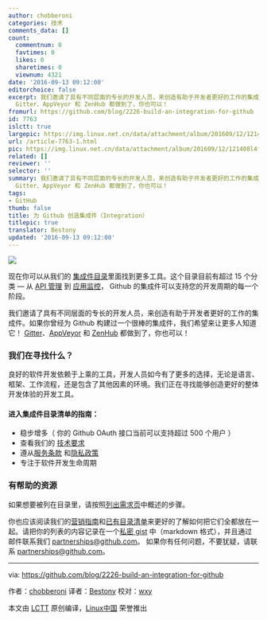 ```yaml
---
author: chobberoni
categories: 技术
comments_data: []
count:
  commentnum: 0
  favtimes: 0
  likes: 0
  sharetimes: 0
  viewnum: 4321
date: '2016-09-13 09:12:00'
editorchoice: false
excerpt: 我们邀请了具有不同层面的专长的开发人员，来创造有助于开发者更好的工作的集成件。如果你曾经为 Github 构建过一个很棒的集成件，我们希望来让更多人知道它！
  Gitter、AppVeyor 和 ZenHub 都做到了，你也可以！
fromurl: https://github.com/blog/2226-build-an-integration-for-github
id: 7763
islctt: true
largepic: https://img.linux.net.cn/data/attachment/album/201609/12/121408l4fvp611z3l134hf.png
url: /article-7763-1.html
pic: https://img.linux.net.cn/data/attachment/album/201609/12/121408l4fvp611z3l134hf.png.thumb.jpg
related: []
reviewer: ''
selector: ''
summary: 我们邀请了具有不同层面的专长的开发人员，来创造有助于开发者更好的工作的集成件。如果你曾经为 Github 构建过一个很棒的集成件，我们希望来让更多人知道它！
  Gitter、AppVeyor 和 ZenHub 都做到了，你也可以！
tags:
- GitHub
thumb: false
title: 为 Github 创造集成件（Integration）
titlepic: true
translator: Bestony
updated: '2016-09-13 09:12:00'
---
```


![](/data/attachment/album/201609/12/121408l4fvp611z3l134hf.png)


现在你可以从我们的 [集成件目录](https://github.com/integrations)里面找到更多工具。这个目录目前有超过 15 个分类 — 从 [API 管理](https://github.com/integrations/feature/api-management) 到 [应用监控](https://github.com/integrations/feature/monitoring)， Github 的集成件可以支持您的开发周期的每一个阶段。


我们邀请了具有不同层面的专长的开发人员，来创造有助于开发者更好的工作的集成件。如果你曾经为 Github 构建过一个很棒的集成件，我们希望来让更多人知道它！ [Gitter](https://github.com/integrations/feature/monitoring)、[AppVeyor](https://github.com/integrations/appveyor) 和 [ZenHub](https://github.com/integrations/zenhub) 都做到了，你也可以！


### 我们在寻找什么？


良好的软件开发依赖于上乘的工具，开发人员如今有了更多的选择，无论是语言、框架、工作流程，还是包含了其他因素的环境。我们正在寻找能够创造更好的整体开发体验的开发工具。


#### 进入集成件目录清单的指南：


* 稳步增多（ 你的 Github OAuth 接口当前可以支持超过 500 个用户 ）
* 查看我们的 [技术要求](https://developer.github.com/integrations-directory/getting-listed/#technical-requirements)
* 遵从[服务条款](https://help.github.com/articles/github-terms-of-service/) 和[隐私政策](https://help.github.com/articles/github-privacy-policy/)
* 专注于软件开发生命周期


### 有帮助的资源


如果想要被列在目录里，请按照[列出需求页](https://developer.github.com/integrations-directory/getting-listed/)中概述的步骤。


你也应该阅读我们的[营销指南](https://developer.github.com/integrations-directory/marketing-guidelines/)和[已有目录清单](https://github.com/integrations)来更好的了解如何把它们全都放在一起。请把你的列表的内容记录在一个[私密 gist](https://gist.github.com/) 中（markdown 格式），并且通过邮件联系我们 [partnerships@github.com](mailto:partnerships@github.com)。 如果你有任何问题，不要犹疑，请联系 [partnerships@github.com](mailto:partnerships@github.com)。




---


via: <https://github.com/blog/2226-build-an-integration-for-github>


作者：[chobberoni](https://github.com/chobberoni)  译者：[Bestony](https://github.com/Bestony) 校对：[wxy](https://github.com/wxy)


本文由 [LCTT](https://github.com/LCTT/TranslateProject) 原创编译，[Linux中国](https://linux.cn/) 荣誉推出